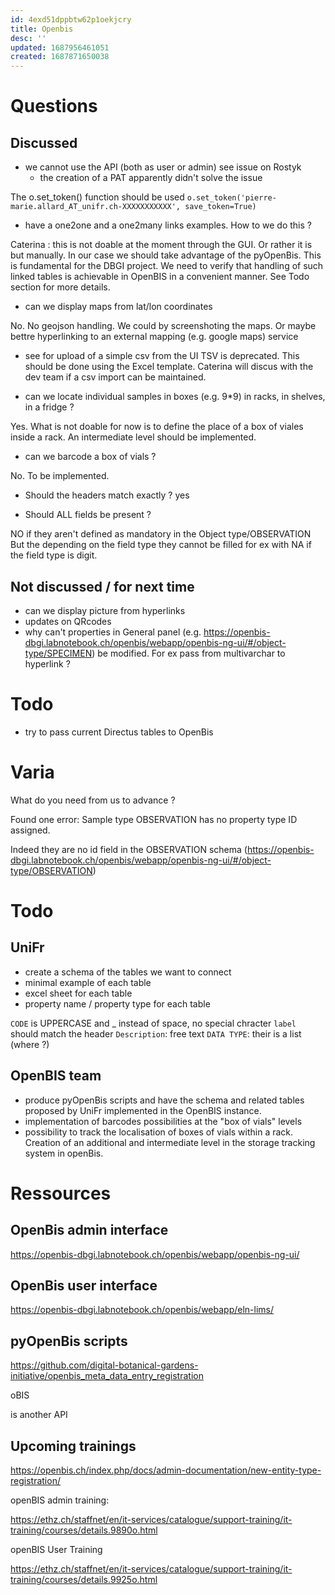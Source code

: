 ```yaml
---
id: 4exd51dppbtw62p1oekjcry
title: Openbis
desc: ''
updated: 1687956461051
created: 1687871650038
---
```




# Questions

## Discussed 

- we cannot use the API (both as user or admin) see issue on Rostyk 
  - the creation of a PAT apparently didn't solve the issue

The o.set_token() function should be used
`o.set_token('pierre-marie.allard_AT_unifr.ch-XXXXXXXXXXX', save_token=True)` 

- have a one2one and a one2many links examples. How to we do this ?

Caterina : this is not doable at the moment through the GUI. Or rather it is but manually.
In our case we should take advantage of the pyOpenBis. 
This is fundamental for the DBGI project. We need to verify that handling of such linked tables is achievable in OpenBIS in a convenient manner. See Todo section for more details.

- can we display maps from lat/lon coordinates

No. No geojson handling. We could by screenshoting the maps.
Or maybe bettre hyperlinking to an external mapping (e.g. google maps) service

- see for upload of a simple csv from the UI
TSV is deprecated. This should be done using the Excel template. Caterina will discus with the dev team if a csv import can be maintained.

- can we locate individual samples in boxes (e.g. 9*9) in racks, in shelves, in a fridge ?

Yes. What is not doable for now is to define the place of a box of viales inside a rack.
An intermediate level should be implemented.

- can we barcode a box of vials ?

No. To be implemented.

- Should the headers match exactly ? 
yes 

- Should ALL fields be present ?

NO if they aren't defined as mandatory in the Object type/OBSERVATION
But the depending on the field type they cannot be filled for ex with NA if the field type is digit.




## Not discussed / for next time
- can we display picture from hyperlinks
- updates on QRcodes
- why can't properties in General panel (e.g. https://openbis-dbgi.labnotebook.ch/openbis/webapp/openbis-ng-ui/#/object-type/SPECIMEN) be modified. For ex pass from multivarchar to hyperlink ?


# Todo

- try to pass current Directus tables to OpenBis



# Varia

What do you need from us to advance ?


Found  one error:
Sample type OBSERVATION has no property type ID assigned.

Indeed they are no id field in the OBSERVATION schema (https://openbis-dbgi.labnotebook.ch/openbis/webapp/openbis-ng-ui/#/object-type/OBSERVATION)


# Todo 

## UniFr

- create a schema of the tables we want to connect
- minimal example of each table
- excel sheet for each table
- property name / property type for each table

`CODE` is UPPERCASE and _ instead of space, no special chracter
`label` should match the header 
`Description`: free text 
`DATA TYPE`: their is a list (where ?)


## OpenBIS team

- produce pyOpenBis scripts and have the schema  and related tables proposed by UniFr implemented in the OpenBIS instance.
- implementation of barcodes possibilities at the "box of vials" levels
- possibility to track the localisation of boxes of vials within a rack. Creation of an additional and intermediate level in the storage tracking system in openBis.




# Ressources

## OpenBis admin interface
https://openbis-dbgi.labnotebook.ch/openbis/webapp/openbis-ng-ui/
## OpenBis user interface
https://openbis-dbgi.labnotebook.ch/openbis/webapp/eln-lims/
## pyOpenBis scripts
https://github.com/digital-botanical-gardens-initiative/openbis_meta_data_entry_registration


oBIS

is another API



## Upcoming trainings


https://openbis.ch/index.php/docs/admin-documentation/new-entity-type-registration/
 
openBIS admin training: 

https://ethz.ch/staffnet/en/it-services/catalogue/support-training/it-training/courses/details.9890o.html
 
openBIS User Training 

https://ethz.ch/staffnet/en/it-services/catalogue/support-training/it-training/courses/details.9925o.html
 


